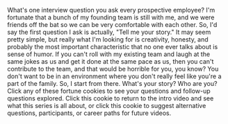 
What&#39;s one interview question 
you ask every prospective employee?
I&#39;m fortunate that 
a bunch of my founding team
is still with me,
and we were friends off the bat
so we can be very comfortable 
with each other.
So, I&#39;d say the first question 
I ask is actually,
&quot;Tell me your story.&quot;
It may seem pretty simple,
but really what I&#39;m looking for
is creativity,
honesty,
and probably the most 
important characteristic
that no one ever talks about
is sense of humor.
If you can&#39;t roll with 
my existing team
and laugh at 
the same jokes as us
and get it done at 
the same pace as us,
then you can&#39;t 
contribute to the team,
and that would be 
horrible for you, you know?
You don&#39;t want to be
in an environment
where you don&#39;t really feel
like you&#39;re a part of the family.
So, I start from there.
What&#39;s your story?
Who are you?
Click any of these
fortune cookies to see
your questions and 
follow-up questions explored.
Click this cookie to return
to the intro video
and see what this series
is all about,
or click this cookie to suggest
alternative questions,
participants,
or career paths
for future videos.

